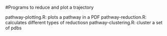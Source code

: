 #Programs to reduce and plot a trajectory

pathway-plotting.R: plots a pathway in a PDF
pathway-reduction.R: calculates different types of reductiosn
pathway-clustering.R: cluster a set of pdbs

